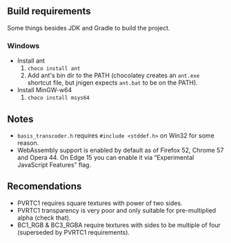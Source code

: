 ## Build requirements

Some things besides JDK and Gradle to build the project. 

### Windows
- Install ant
    1. `choco install ant`
    2. Add ant's bin dir to the PATH (chocolatey creates an `ant.exe` shortcut file, but jnigen expects `ant.bat` to be on the PATH).
- Install MinGW-w64
    1. `choco install msys64`


## Notes

- `basis_transcoder.h` requires `#include <stddef.h>` on Win32 for some reason.
- WebAssembly support is enabled by default as of Firefox 52, Chrome 57 and Opera 44. On Edge 15 you can enable it via “Experimental JavaScript Features” flag.


## Recomendations

- PVRTC1 requires square textures with power of two sides.
- PVRTC1 transparency is very poor and only suitable for pre-multiplied alpha (check that).
- BC1_RGB & BC3_RGBA require textures with sides to be multiple of four (superseded by PVRTC1 requirements).
